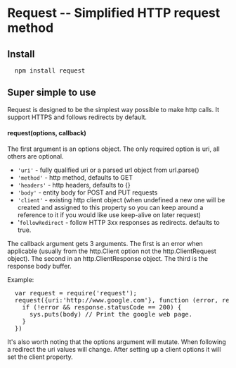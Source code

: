 # Request -- Simplified HTTP request method

## Install

<pre>
  npm install request
</pre>

## Super simple to use

Request is designed to be the simplest way possible to make http calls. It support HTTPS and follows redirects by default.

#### request(options, callback)

The first argument is an options object. The only required option is uri, all others are optional.

* `'uri'` - fully qualified uri or a parsed url object from url.parse()
* `'method'` - http method, defaults to GET
* `'headers'` - http headers, defaults to {}
* `'body'` - entity body for POST and PUT requests
* `'client'` - existing http client object (when undefined a new one will be created and assigned to this property so you can keep around a reference to it if you would like use keep-alive on later request)
* '`followRedirect` - follow HTTP 3xx responses as redirects. defaults to true.

The callback argument gets 3 arguments. The first is an error when applicable (usually from the http.Client option not the http.ClientRequest object). The second in an http.ClientResponse object. The third is the response body buffer.

Example:
<pre>
  var request = require('request');
  request({uri:'http://www.google.com'}, function (error, response, body) {
    if (!error && response.statusCode == 200) {
      sys.puts(body) // Print the google web page.
    }
  })
</pre>

It's also worth noting that the options argument will mutate. When following a redirect the uri values will change. After setting up a client options it will set the client property.